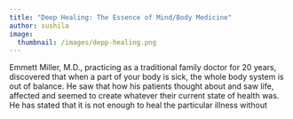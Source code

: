 ```yaml
---
title: "Deep Healing: The Essence of Mind/Body Medicine"
author: sushila
image: 
  thumbnail: /images/depp-healing.png
---
```

Emmett Miller, M.D., practicing as a traditional family doctor for 20 years, discovered that when a part of your body is sick, the whole body system is out of balance. He saw that how his patients thought about and saw life, affected and seemed to create whatever their current state of health was. He has stated that it is not enough to heal the particular illness without
